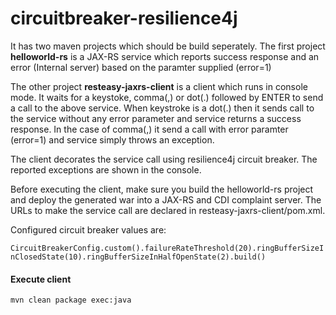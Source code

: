 # circuitbreaker-resilience4j

It has two maven projects which should be build seperately. The first project **helloworld-rs** is a JAX-RS service which reports success response and an error (Internal server) based on the paramter supplied (error=1)

The other project **resteasy-jaxrs-client** is a client which runs in console mode. It waits for a keystoke, comma(,) or dot(.) followed by ENTER to send a call to the above service. When keystroke is a dot(.) then it sends call to the service without any error parameter and service returns a success response. In the case of comma(,) it send a call with error paramter (error=1) and service simply throws an exception.

The client decorates the service call using resilience4j circuit breaker. The reported exceptions are shown in the console.

Before executing the client, make sure you build the helloworld-rs project and deploy the generated war into a JAX-RS and CDI complaint server. The URLs to make the service call are declared in resteasy-jaxrs-client/pom.xml.

Configured circuit breaker values are:

`CircuitBreakerConfig.custom().failureRateThreshold(20).ringBufferSizeInClosedState(10).ringBufferSizeInHalfOpenState(2).build()`

#### Execute client

`mvn clean package exec:java`
